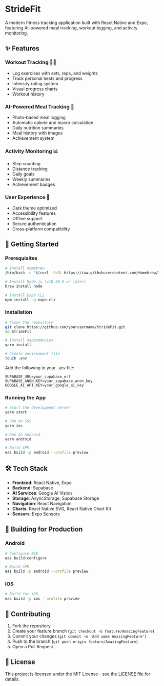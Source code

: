 # StrideFit

A modern fitness tracking application built with React Native and Expo, featuring AI-powered meal tracking, workout logging, and activity monitoring.


## ✨ Features

### Workout Tracking 🏋️‍♂️
- Log exercises with sets, reps, and weights
- Track personal bests and progress
- Intensity rating system
- Visual progress charts
- Workout history

### AI-Powered Meal Tracking 🍳
- Photo-based meal logging
- Automatic calorie and macro calculation
- Daily nutrition summaries
- Meal history with images
- Achievement system

### Activity Monitoring 📊
- Step counting
- Distance tracking
- Daily goals
- Weekly summaries
- Achievement badges

### User Experience 🎨
- Dark theme optimized
- Accessibility features
- Offline support
- Secure authentication
- Cross-platform compatibility

## 🚀 Getting Started

### Prerequisites

```bash
# Install Homebrew
/bin/bash -c "$(curl -fsSL https://raw.githubusercontent.com/Homebrew/install/HEAD/install.sh)"

# Install Node.js (v18.20.0 or later)
brew install node

# Install Expo CLI
npm install -g expo-cli
```

### Installation

```bash
# Clone the repository
git clone https://github.com/yourusername/StrideFit.git
cd StrideFit

# Install dependencies
yarn install

# Create environment file
touch .env
```

Add the following to your `.env` file:
```env
SUPABASE_URL=your_supabase_url
SUPABASE_ANON_KEY=your_supabase_anon_key
GOOGLE_AI_API_KEY=your_google_ai_key
```

### Running the App

```bash
# Start the development server
yarn start

# Run on iOS
yarn ios

# Run on Android
yarn android

# Build APK
eas build -p android --profile preview
```


## 🛠 Tech Stack

- **Frontend**: React Native, Expo
- **Backend**: Supabase
- **AI Services**: Google AI Vision
- **Storage**: AsyncStorage, Supabase Storage
- **Navigation**: React Navigation
- **Charts**: React Native SVG, React Native Chart Kit
- **Sensors**: Expo Sensors

## 📱 Building for Production

### Android

```bash
# Configure EAS
eas build:configure

# Build APK
eas build -p android --profile preview
```

### iOS

```bash
# Build for iOS
eas build -p ios --profile preview
```

## 🤝 Contributing

1. Fork the repository
2. Create your feature branch (`git checkout -b feature/AmazingFeature`)
3. Commit your changes (`git commit -m 'Add some AmazingFeature'`)
4. Push to the branch (`git push origin feature/AmazingFeature`)
5. Open a Pull Request

## 📄 License

This project is licensed under the MIT License - see the [LICENSE](LICENSE) file for details.
